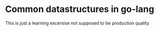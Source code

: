 # Common datastructures in go-lang
   This is just a learning excersise not supposed to be production quality
